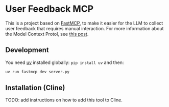 # User Feedback MCP

This is a project based on [FastMCP](https://github.com/jlowin/fastmcp), to make it easier for the LLM to collect user feedback that requires manual interaction. For more information about the Model Context Protol, see [this post](https://glama.ai/blog/2024-11-25-model-context-protocol-quickstart).

## Development

You need [uv](https://github.com/astral-sh/uv) installed globally: `pip install uv` and then:

```sh
uv run fastmcp dev server.py
```

## Installation (Cline)

TODO: add instructions on how to add this tool to Cline.
